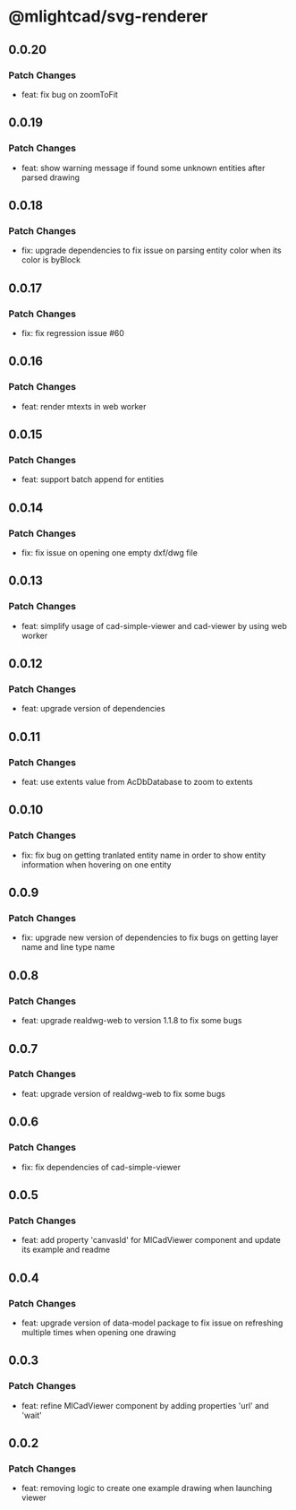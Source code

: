 # @mlightcad/svg-renderer

## 0.0.20

### Patch Changes

- feat: fix bug on zoomToFit

## 0.0.19

### Patch Changes

- feat: show warning message if found some unknown entities after parsed drawing

## 0.0.18

### Patch Changes

- fix: upgrade dependencies to fix issue on parsing entity color when its color is byBlock

## 0.0.17

### Patch Changes

- fix: fix regression issue #60

## 0.0.16

### Patch Changes

- feat: render mtexts in web worker

## 0.0.15

### Patch Changes

- feat: support batch append for entities

## 0.0.14

### Patch Changes

- fix: fix issue on opening one empty dxf/dwg file

## 0.0.13

### Patch Changes

- feat: simplify usage of cad-simple-viewer and cad-viewer by using web worker

## 0.0.12

### Patch Changes

- feat: upgrade version of dependencies

## 0.0.11

### Patch Changes

- feat: use extents value from AcDbDatabase to zoom to extents

## 0.0.10

### Patch Changes

- fix: fix bug on getting tranlated entity name in order to show entity information when hovering on one entity

## 0.0.9

### Patch Changes

- fix: upgrade new version of dependencies to fix bugs on getting layer name and line type name

## 0.0.8

### Patch Changes

- feat: upgrade realdwg-web to version 1.1.8 to fix some bugs

## 0.0.7

### Patch Changes

- feat: upgrade version of realdwg-web to fix some bugs

## 0.0.6

### Patch Changes

- fix: fix dependencies of cad-simple-viewer

## 0.0.5

### Patch Changes

- feat: add property 'canvasId' for MlCadViewer component and update its example and readme

## 0.0.4

### Patch Changes

- feat: upgrade version of data-model package to fix issue on refreshing multiple times when opening one drawing

## 0.0.3

### Patch Changes

- feat: refine MlCadViewer component by adding properties 'url' and 'wait'

## 0.0.2

### Patch Changes

- feat: removing logic to create one example drawing when launching viewer
